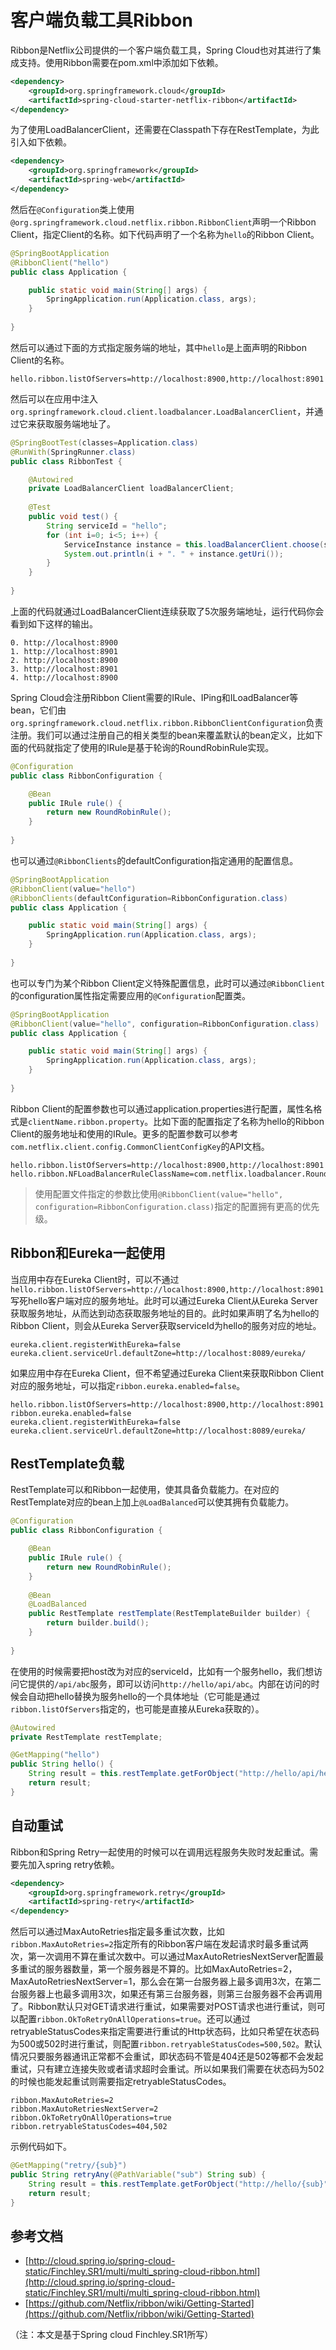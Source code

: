 # 客户端负载工具Ribbon

Ribbon是Netflix公司提供的一个客户端负载工具，Spring Cloud也对其进行了集成支持。使用Ribbon需要在pom.xml中添加如下依赖。

```xml
<dependency>
    <groupId>org.springframework.cloud</groupId>
    <artifactId>spring-cloud-starter-netflix-ribbon</artifactId>
</dependency>
```

为了使用LoadBalancerClient，还需要在Classpath下存在RestTemplate，为此引入如下依赖。

```xml
<dependency>
    <groupId>org.springframework</groupId>
    <artifactId>spring-web</artifactId>
</dependency>
```

然后在`@Configuration`类上使用`@org.springframework.cloud.netflix.ribbon.RibbonClient`声明一个Ribbon Client，指定Client的名称。如下代码声明了一个名称为`hello`的Ribbon Client。

```java
@SpringBootApplication
@RibbonClient("hello")
public class Application {

    public static void main(String[] args) {
        SpringApplication.run(Application.class, args);
    }
    
}
```

然后可以通过下面的方式指定服务端的地址，其中`hello`是上面声明的Ribbon Client的名称。

```properties
hello.ribbon.listOfServers=http://localhost:8900,http://localhost:8901
```

然后可以在应用中注入`org.springframework.cloud.client.loadbalancer.LoadBalancerClient`，并通过它来获取服务端地址了。

```java
@SpringBootTest(classes=Application.class)
@RunWith(SpringRunner.class)
public class RibbonTest {

    @Autowired
    private LoadBalancerClient loadBalancerClient;
    
    @Test
    public void test() {
        String serviceId = "hello";
        for (int i=0; i<5; i++) {
            ServiceInstance instance = this.loadBalancerClient.choose(serviceId);
            System.out.println(i + ". " + instance.getUri());
        }
    }
    
}
```

上面的代码就通过LoadBalancerClient连续获取了5次服务端地址，运行代码你会看到如下这样的输出。

```
0. http://localhost:8900
1. http://localhost:8901
2. http://localhost:8900
3. http://localhost:8901
4. http://localhost:8900
```

Spring Cloud会注册Ribbon Client需要的IRule、IPing和ILoadBalancer等bean，它们由`org.springframework.cloud.netflix.ribbon.RibbonClientConfiguration`负责注册。我们可以通过注册自己的相关类型的bean来覆盖默认的bean定义，比如下面的代码就指定了使用的IRule是基于轮询的RoundRobinRule实现。

```java
@Configuration
public class RibbonConfiguration {

    @Bean
    public IRule rule() {
        return new RoundRobinRule();
    }
    
}
```

也可以通过`@RibbonClients`的defaultConfiguration指定通用的配置信息。

```java
@SpringBootApplication
@RibbonClient(value="hello")
@RibbonClients(defaultConfiguration=RibbonConfiguration.class)
public class Application {

    public static void main(String[] args) {
        SpringApplication.run(Application.class, args);
    }
    
}
```

也可以专门为某个Ribbon Client定义特殊配置信息，此时可以通过`@RibbonClient`的configuration属性指定需要应用的`@Configuration`配置类。

```java
@SpringBootApplication
@RibbonClient(value="hello", configuration=RibbonConfiguration.class)
public class Application {

    public static void main(String[] args) {
        SpringApplication.run(Application.class, args);
    }
    
}
```


Ribbon Client的配置参数也可以通过application.properties进行配置，属性名格式是`clientName.ribbon.property`。比如下面的配置指定了名称为hello的Ribbon Client的服务地址和使用的IRule。更多的配置参数可以参考`com.netflix.client.config.CommonClientConfigKey`的API文档。

```properties
hello.ribbon.listOfServers=http://localhost:8900,http://localhost:8901
hello.ribbon.NFLoadBalancerRuleClassName=com.netflix.loadbalancer.RoundRobinRule
```

> 使用配置文件指定的参数比使用`@RibbonClient(value="hello", configuration=RibbonConfiguration.class)`指定的配置拥有更高的优先级。

## Ribbon和Eureka一起使用

当应用中存在Eureka Client时，可以不通过`hello.ribbon.listOfServers=http://localhost:8900,http://localhost:8901`写死hello客户端对应的服务地址。此时可以通过Eureka Client从Eureka Server获取服务地址，从而达到动态获取服务地址的目的。此时如果声明了名为hello的Ribbon Client，则会从Eureka Server获取serviceId为hello的服务对应的地址。

```properties
eureka.client.registerWithEureka=false
eureka.client.serviceUrl.defaultZone=http://localhost:8089/eureka/
```

如果应用中存在Eureka Client，但不希望通过Eureka Client来获取Ribbon Client对应的服务地址，可以指定`ribbon.eureka.enabled=false`。

```properties
hello.ribbon.listOfServers=http://localhost:8900,http://localhost:8901
ribbon.eureka.enabled=false
eureka.client.registerWithEureka=false
eureka.client.serviceUrl.defaultZone=http://localhost:8089/eureka/
```

## RestTemplate负载

RestTemplate可以和Ribbon一起使用，使其具备负载能力。在对应的RestTemplate对应的bean上加上`@LoadBalanced`可以使其拥有负载能力。

```java
@Configuration
public class RibbonConfiguration {

    @Bean
    public IRule rule() {
        return new RoundRobinRule();
    }
    
    @Bean
    @LoadBalanced
    public RestTemplate restTemplate(RestTemplateBuilder builder) {
        return builder.build();
    }
    
}
```

在使用的时候需要把host改为对应的serviceId，比如有一个服务hello，我们想访问它提供的`/api/abc`服务，即可以访问`http://hello/api/abc`。内部在访问的时候会自动把hello替换为服务hello的一个具体地址（它可能是通过`ribbon.listOfServers`指定的，也可能是直接从Eureka获取的）。

```java
@Autowired
private RestTemplate restTemplate;

@GetMapping("hello")
public String hello() {
    String result = this.restTemplate.getForObject("http://hello/api/hello/abc", String.class);
    return result;
}
```

## 自动重试

Ribbon和Spring Retry一起使用的时候可以在调用远程服务失败时发起重试。需要先加入spring retry依赖。

```xml
<dependency>
    <groupId>org.springframework.retry</groupId>
    <artifactId>spring-retry</artifactId>
</dependency>
```

然后可以通过MaxAutoRetries指定最多重试次数，比如`ribbon.MaxAutoRetries=2`指定所有的Ribbon客户端在发起请求时最多重试两次，第一次调用不算在重试次数中。可以通过MaxAutoRetriesNextServer配置最多重试的服务器数量，第一个服务器是不算的。比如MaxAutoRetries=2，MaxAutoRetriesNextServer=1，那么会在第一台服务器上最多调用3次，在第二台服务器上也最多调用3次，如果还有第三台服务器，则第三台服务器不会再调用了。Ribbon默认只对GET请求进行重试，如果需要对POST请求也进行重试，则可以配置`ribbon.OkToRetryOnAllOperations=true`。还可以通过retryableStatusCodes来指定需要进行重试的Http状态码，比如只希望在状态码为500或502时进行重试，则配置`ribbon.retryableStatusCodes=500,502`。默认情况只要服务器通讯正常都不会重试，即状态码不管是404还是502等都不会发起重试，只有建立连接失败或者请求超时会重试。所以如果我们需要在状态码为502的时候也能发起重试则需要指定retryableStatusCodes。

```properties
ribbon.MaxAutoRetries=2
ribbon.MaxAutoRetriesNextServer=2
ribbon.OkToRetryOnAllOperations=true
ribbon.retryableStatusCodes=404,502
```

示例代码如下。

```java
@GetMapping("retry/{sub}")
public String retryAny(@PathVariable("sub") String sub) {
    String result = this.restTemplate.getForObject("http://hello/{sub}", String.class, sub);
    return result;
}
```

## 参考文档

* [http://cloud.spring.io/spring-cloud-static/Finchley.SR1/multi/multi_spring-cloud-ribbon.html](http://cloud.spring.io/spring-cloud-static/Finchley.SR1/multi/multi_spring-cloud-ribbon.html)
* [https://github.com/Netflix/ribbon/wiki/Getting-Started](https://github.com/Netflix/ribbon/wiki/Getting-Started)

（注：本文是基于Spring cloud Finchley.SR1所写）